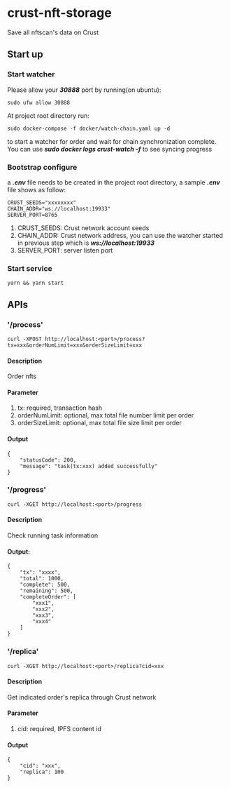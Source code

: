 # crust-nft-storage
Save all nftscan's data on Crust

## Start up

### Start watcher 

Please allow your ***30888*** port by running(on ubuntu):
```
sudo ufw allow 30888
```

At project root directory run:
```
sudo docker-compose -f docker/watch-chain.yaml up -d
```
to start a watcher for order and wait for chain synchronization complete. You can use ***sudo docker logs crust-watch -f*** to see syncing progress

### Bootstrap configure 
a ***.env*** file needs to be created in the project root directory, a sample ***.env*** file shows as follow:
```
CRUST_SEEDS="xxxxxxxx"
CHAIN_ADDR="ws://localhost:19933"
SERVER_PORT=8765
```

1. CRUST_SEEDS: Crust network account seeds
1. CHAIN_ADDR: Crust network address, you can use the watcher started in previous step which is ***ws://localhost:19933***
1. SERVER_PORT: server listen port

### Start service
```
yarn && yarn start
```

## APIs

### '/process'

```
curl -XPOST http://localhost:<port>/process?tx=xxx&orderNumLimit=xxx&orderSizeLimit=xxx
```

#### Description
Order nfts

#### Parameter
1. tx: required, transaction hash
1. orderNumLimit: optional, max total file number limit per order
1. orderSizeLimit: optional, max total file size limit per order

#### Output
```
{
    "statusCode": 200,
    "message": "task(tx:xxx) added successfully"
}
```

### '/progress'

```
curl -XGET http://localhost:<port>/progress
```

#### Description
Check running task information

#### Output:
```
{
    "tx": "xxxx",
    "total": 1000,
    "complete": 500,
    "remaining": 500,
    "completeOrder": [
        "xxx1",
        "xxx2",
        "xxx3",
        "xxx4"
    ]
}
```

### '/replica'

```
curl -XGET http://localhost:<port>/replica?cid=xxx
```

#### Description
Get indicated order's replica through Crust network

#### Parameter
1. cid: required, IPFS content id

#### Output
```
{
    "cid": "xxx",
    "replica": 100
}
```
